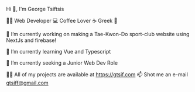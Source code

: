   Hi 👋, I'm George Tsiftsis

🚶🏻 Web Developer 💻 Coffee Lover ☕ Greek 🌊

🔭 I’m currently working on making a  Tae-Kwon-Do sport-club website using NextJs and firebase!

🌱 I’m currently learning Vue and Typescript

🤝 I’m currently seeking a Junior Web Dev Role

🧑‍💻 All of my projects are available at https://gtsif.com
📫 Shot me an e-mail gtsiff@gmail.com

<!---
GeorgeTsiftsis/GeorgeTsiftsis is a ✨ special ✨ repository because its `README.md` (this file) appears on your GitHub profile.
You can click the Preview link to take a look at your changes.
--->
